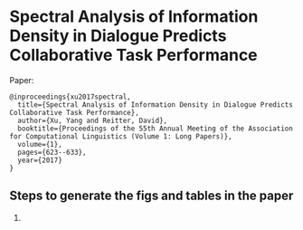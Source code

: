 # Spectral Analysis of Information Density in Dialogue Predicts Collaborative Task Performance
Paper:
```
@inproceedings{xu2017spectral,
  title={Spectral Analysis of Information Density in Dialogue Predicts Collaborative Task Performance},
  author={Xu, Yang and Reitter, David},
  booktitle={Proceedings of the 55th Annual Meeting of the Association for Computational Linguistics (Volume 1: Long Papers)},
  volume={1},
  pages={623--633},
  year={2017}
}
```

## Steps to generate the figs and tables in the paper
1. 
